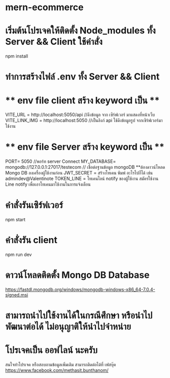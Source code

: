 # mern-ecommerce
# เริ่มต้นโปรเจคให้ติดตั้ง Node_modules ทั้ง Server && Client ใช้คำสั่ง
npm install

# ทำการสร้างไฟล์ .env ทั้ง Server && Client
# ** env file client สร้าง keyword เป็น **
VITE_URL = http://localhost:5050/api //ดึงข้อมูล จาก เซิร์ฟเวอร์ มาแสดงที่หน้าเว็บ
VITE_LINK_IMG = http://localhost:5050 //เป็นลิงก์ api ใช้ดึงข้อมูลรูป จากเซิร์ฟเวอร์มาใช้งาน

# ** env file Server สร้าง keyword เป็น **
PORT= 5050 //พอร์ท server Connect
MY_DATABASE= mongodb://127.0.0.1:27017/testecom // เชื่อต่อฐานข้อมูล mongoDB **ต้องดาวน์โหลด Mongo DB ลงเครื่องผู้ใช้งานก่อน
JWT_SECRET = สร้างโทเคน พิมพ์ อะไรไปก็ได้ เช่น admindev@Valentinote
TOKEN_LINE = โทเคนไลน์ notify ของผู้ใช้งาน สมัครใช้งาน Line notify เพื่อเอาโทเคนมาใช้งานในการแจ้งเตือน

# คำสั่งรันเซิร์ฟเวอร์
npm start

# คำสั่งรัน client
npm run dev

# ดาวน์โหลดติดตั้ง Mongo DB Database
https://fastdl.mongodb.org/windows/mongodb-windows-x86_64-7.0.4-signed.msi

# สามารถนำไปใช้งานได้ในกรณีศึกษา หรือนำไปพัฒนาต่อได้ ไม่อนุญาติให้นำไปจำหน่าย
# โปรเจคเป็น ออฟไลน์ นะครับ


สนใจทำโปรเจค หรือสอบถามข้อมูลเพิ่มเติม สามารถติดต่อได้ที่ เฟสบุ๊ค
https://www.facebook.com/methasit.bunthanom/
